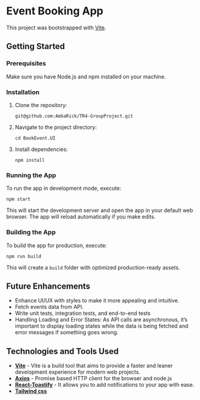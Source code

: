 # Event Booking App

This project was bootstrapped with [Vite](https://vitejs.dev/guide/).

## Getting Started

### Prerequisites

Make sure you have Node.js and npm installed on your machine.

### Installation

1. Clone the repository:
    ```
    git@github.com:AmbaRick/TR4-GroupProject.git
    ```

2. Navigate to the project directory:
    ```
    cd BookEvent.UI
    ```

3. Install dependencies:
    ```
    npm install
    ```


### Running the App

To run the app in development mode, execute:
    
    npm start
    
This will start the development server and open the app in your default web browser. The app will reload automatically if you make edits.

### Building the App

To build the app for production, execute:
    
    npm run build
    

This will create a `build` folder with optimized production-ready assets.

## Future Enhancements

- Enhance UI/UX with styles to make it more appealing and intuitive.
- Fetch events data from API.
- Write unit tests, integration tests, and end-to-end tests
- Handling Loading and Error States: As API calls are asynchronous, it’s important to display loading states while the data is being fetched and error messages if something goes wrong.

## Technologies and Tools Used

- **[Vite](https://vitejs.dev/guide/)** - Vite is a build tool that aims to provide a faster and leaner development experience for modern web projects.
- **[Axios](https://axios-http.com/docs/intro)** - Promise based HTTP client for the browser and node.js
- **[React-Toastify](https://www.npmjs.com/package/react-toastify)** - It allows you to add notifications to your app with ease.
- **[Tailwind css](https://flowbite.com/docs/getting-started/introduction/)**

